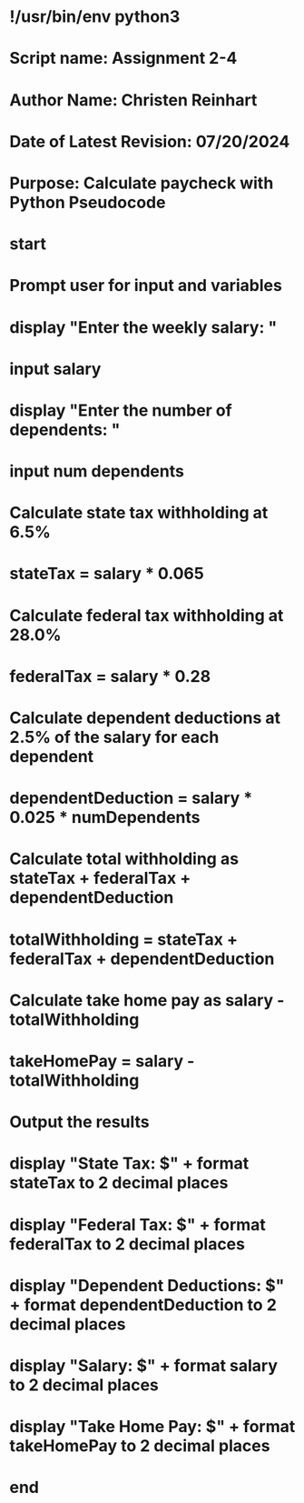 # !/usr/bin/env python3
# Script name: Assignment 2-4
# Author Name: Christen Reinhart
# Date of Latest Revision: 07/20/2024
# Purpose: Calculate paycheck with Python Pseudocode

# start

# Prompt user for input and variables
# display "Enter the weekly salary: "
# input salary

# display "Enter the number of dependents: "
# input num dependents

# Calculate state tax withholding at 6.5%
# stateTax = salary * 0.065

# Calculate federal tax withholding at 28.0%
# federalTax = salary * 0.28

# Calculate dependent deductions at 2.5% of the salary for each dependent
# dependentDeduction = salary * 0.025 * numDependents

# Calculate total withholding as stateTax + federalTax + dependentDeduction
# totalWithholding = stateTax + federalTax + dependentDeduction

# Calculate take home pay as salary - totalWithholding
# takeHomePay = salary - totalWithholding

# Output the results
# display "State Tax: $" + format stateTax to 2 decimal places
# display "Federal Tax: $" + format federalTax to 2 decimal places
# display "Dependent Deductions: $" + format dependentDeduction to 2 decimal places
# display "Salary: $" + format salary to 2 decimal places
# display "Take Home Pay: $" + format takeHomePay to 2 decimal places

# end
